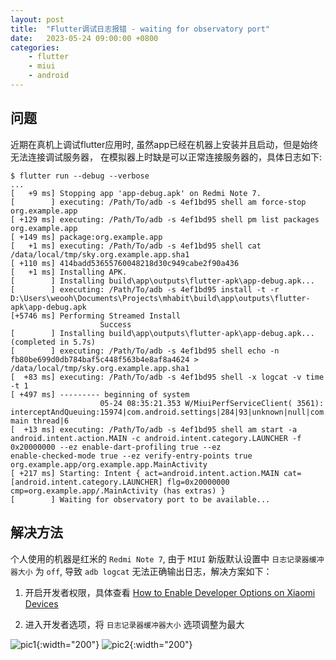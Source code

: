 ```yaml
---
layout: post
title:  "Flutter调试日志报错 - waiting for observatory port"
date:   2023-05-24 09:00:00 +0800
categories:
    - flutter
    - miui
    - android
---
```

<!--
 friesi23.github.io (c) by weooh

 friesi23.github.io is licensed under a
 Creative Commons Attribution-ShareAlike 4.0 International License.

 You should have received a copy of the license along with this
 work. If not, see <http://creativecommons.org/licenses/by-sa/4.0/>.
-->

## 问题

近期在真机上调试flutter应用时, 虽然app已经在机器上安装并且启动，但是始终无法连接调试服务器，
在模拟器上时缺是可以正常连接服务器的，具体日志如下:

```shell
$ flutter run --debug --verbose
...
[   +9 ms] Stopping app 'app-debug.apk' on Redmi Note 7.
[        ] executing: /Path/To/adb -s 4ef1bd95 shell am force-stop org.example.app
[ +129 ms] executing: /Path/To/adb -s 4ef1bd95 shell pm list packages org.example.app
[ +149 ms] package:org.example.app
[   +1 ms] executing: /Path/To/adb -s 4ef1bd95 shell cat /data/local/tmp/sky.org.example.app.sha1
[ +110 ms] 414badd53655760048218d30c949cabe2f90a436
[   +1 ms] Installing APK.
[        ] Installing build\app\outputs\flutter-apk\app-debug.apk...
[        ] executing: /Path/To/adb -s 4ef1bd95 install -t -r D:\Users\weooh\Documents\Projects\mhabit\build\app\outputs\flutter-apk\app-debug.apk
[+5746 ms] Performing Streamed Install
                    Success
[        ] Installing build\app\outputs\flutter-apk\app-debug.apk... (completed in 5.7s)
[        ] executing: /Path/To/adb -s 4ef1bd95 shell echo -n fb80be699d0db784baf5c448f563b4e8af8a4624 > /data/local/tmp/sky.org.example.app.sha1
[  +83 ms] executing: /Path/To/adb -s 4ef1bd95 shell -x logcat -v time -t 1
[ +497 ms] --------- beginning of system
                    05-24 08:35:21.353 W/MiuiPerfServiceClient( 3561): interceptAndQueuing:15974|com.android.settings|284|93|unknown|null|com.android.settings/com.android.settings.SubSettings|862987446123972|Slow main thread|6
[  +13 ms] executing: /Path/To/adb -s 4ef1bd95 shell am start -a android.intent.action.MAIN -c android.intent.category.LAUNCHER -f 0x20000000 --ez enable-dart-profiling true --ez
enable-checked-mode true --ez verify-entry-points true org.example.app/org.example.app.MainActivity
[ +217 ms] Starting: Intent { act=android.intent.action.MAIN cat=[android.intent.category.LAUNCHER] flg=0x20000000 cmp=org.example.app/.MainActivity (has extras) }
[        ] Waiting for observatory port to be available...
```

## 解决方法

个人使用的机器是红米的 `Redmi Note 7`, 由于 `MIUI` 新版默认设置中 `日志记录器缓冲器大小` 为 `off`,
导致 `adb logcat` 无法正确输出日志，解决方案如下：

1. 开启开发者权限，具体查看 [How to Enable Developer Options on Xiaomi Devices](https://xiaomiui.net/how-to-enable-developer-options-on-xiaomi-devices-2504/)

2. 进入开发者选项，将 `日志记录器缓冲器大小` 选项调整为最大

![pic1](https://github.com/FriesI23/friesi23.github.io/assets/20661034/fe286ebd-df0e-4230-8c73-76e9a206a217){:width="200"}
![pic2](https://github.com/FriesI23/friesi23.github.io/assets/20661034/5491ac8b-917e-47ae-b536-dc1bd0db859d){:width="200"}
